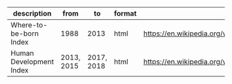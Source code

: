 

| description | from  | to   | format  | link |
|---|---|---|---|---|
| Where-to-be-born Index  |  1988 |  2013 | html  | https://en.wikipedia.org/wiki/Where-to-be-born_Index |
| Human Development Index | 2013, 2015 | 2017, 2018 | html | https://en.wikipedia.org/wiki/Human_Development_Index |

